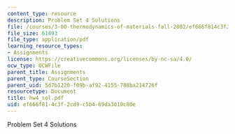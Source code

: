 ```yaml
---
content_type: resource
description: Problem Set 4 Solutions
file: /courses/3-00-thermodynamics-of-materials-fall-2002/ef666f814c3f2cd9c5b469da3010c80e_hw4_sol.pdf
file_size: 61493
file_type: application/pdf
learning_resource_types:
- Assignments
license: https://creativecommons.org/licenses/by-nc-sa/4.0/
ocw_type: OCWFile
parent_title: Assignments
parent_type: CourseSection
parent_uid: 5d7b1220-f09b-af92-4155-788ba214726f
resourcetype: Document
title: hw4_sol.pdf
uid: ef666f81-4c3f-2cd9-c5b4-69da3010c80e
---
```

Problem Set 4 Solutions